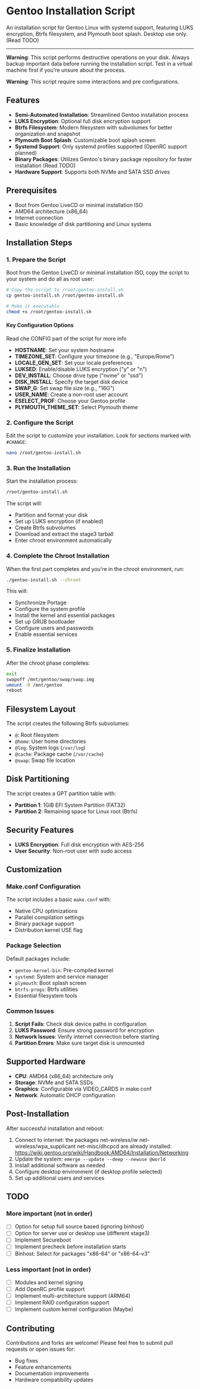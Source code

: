 # Gentoo Installation Script

An installation script for Gentoo Linux with systemd support, featuring LUKS encryption, Btrfs filesystem, and Plymouth boot splash.
Desktop use only. (Read TODO)

---

**Warning**: This script performs destructive operations on your disk. Always backup important data before running the installation script. Test in a virtual machine first if you're unsure about the process.

**Warning**: This script require some interactions and pre configurations.

## Features

- **Semi-Automated Installation**: Streamlined Gentoo installation process
- **LUKS Encryption**: Optional full disk encryption support
- **Btrfs Filesystem**: Modern filesystem with subvolumes for better organization and snapshot
- **Plymouth Boot Splash**: Customizable boot splash screen
- **Systemd Support**: Only systemd profiles supported (OpenRC support planned)
- **Binary Packages**: Utilizes Gentoo's binary package repository for faster installation (Read TODO)
- **Hardware Support**: Supports both NVMe and SATA SSD drives

## Prerequisites

- Boot from Gentoo LiveCD or minimal installation ISO
- AMD64 architecture (x86_64)
- Internet connection
- Basic knowledge of disk partitioning and Linux systems

## Installation Steps

### 1. Prepare the Script

Boot from the Gentoo LiveCD or minimal installation ISO, copy the script to your system and do all as root user:

```bash
# Copy the script to /root/gentoo-install.sh
cp gentoo-install.sh /root/gentoo-install.sh

# Make it executable
chmod +x /root/gentoo-install.sh
```

#### Key Configuration Options

Read che CONFIG part of the script for more info

- **HOSTNAME**: Set your system hostname
- **TIMEZONE_SET**: Configure your timezone (e.g., "Europe/Rome")
- **LOCALE_GEN_SET**: Set your locale preferences
- **LUKSED**: Enable/disable LUKS encryption ("y" or "n")
- **DEV_INSTALL**: Choose drive type ("nvme" or "ssd")
- **DISK_INSTALL**: Specify the target disk device
- **SWAP_G**: Set swap file size (e.g., "16G")
- **USER_NAME**: Create a non-root user account
- **ESELECT_PROF**: Choose your Gentoo profile
- **PLYMOUTH_THEME_SET**: Select Plymouth theme

### 2. Configure the Script

Edit the script to customize your installation. Look for sections marked with `#CHANGE`:

```bash
nano /root/gentoo-install.sh
```



### 3. Run the Installation

Start the installation process:

```bash
/root/gentoo-install.sh
```

The script will:
- Partition and format your disk
- Set up LUKS encryption (if enabled)
- Create Btrfs subvolumes
- Download and extract the stage3 tarball
- Enter chroot environment automatically

### 4. Complete the Chroot Installation

When the first part completes and you're in the chroot environment, run:

```bash
./gentoo-install.sh --chroot
```

This will:
- Synchronize Portage
- Configure the system profile
- Install the kernel and essential packages
- Set up GRUB bootloader
- Configure users and passwords
- Enable essential services

### 5. Finalize Installation

After the chroot phase completes:

```bash
exit
swapoff /mnt/gentoo/swap/swap.img
umount -R /mnt/gentoo
reboot
```

## Filesystem Layout

The script creates the following Btrfs subvolumes:

- `@`: Root filesystem
- `@home`: User home directories
- `@log`: System logs (`/var/log`)
- `@cache`: Package cache (`/var/cache`)
- `@swap`: Swap file location

## Disk Partitioning

The script creates a GPT partition table with:

- **Partition 1**: 1GiB EFI System Partition (FAT32)
- **Partition 2**: Remaining space for Linux root (Btrfs)

## Security Features

- **LUKS Encryption**: Full disk encryption with AES-256
- **User Security**: Non-root user with sudo access

## Customization

### Make.conf Configuration

The script includes a basic `make.conf` with:
- Native CPU optimizations
- Parallel compilation settings
- Binary package support
- Distribution kernel USE flag

### Package Selection

Default packages include:
- `gentoo-kernel-bin`: Pre-compiled kernel
- `systemd`: System and service manager
- `plymouth`: Boot splash screen
- `btrfs-progs`: Btrfs utilities
- Essential filesystem tools

### Common Issues

1. **Script Fails**: Check disk device paths in configuration
2. **LUKS Password**: Ensure strong password for encryption
3. **Network Issues**: Verify internet connection before starting
4. **Partition Errors**: Make sure target disk is unmounted

## Supported Hardware

- **CPU**: AMD64 (x86_64) architecture only
- **Storage**: NVMe and SATA SSDs
- **Graphics**: Configurable via VIDEO_CARDS in make.conf
- **Network**: Automatic DHCP configuration

## Post-Installation

After successful installation and reboot:

1. Connect to internet: the packages net-wireless/iw net-wireless/wpa_supplicant net-misc/dhcpcd are already installed: https://wiki.gentoo.org/wiki/Handbook:AMD64/Installation/Networking
2. Update the system: `emerge --update --deep --newuse @world`
3. Install additional software as needed
4. Configure desktop environment (if desktop profile selected)
5. Set up additional users and services

## TODO

### More important (not in order)

- [ ] Option for setup full source based (ignoring binhost)
- [ ] Option for server use or desktop use (different stage3)
- [ ] Implement Secureboot
- [ ] Implement precheck before installation starts
- [ ] Binhost: Select for packages "x86-64" or "x86-64-v3"

### Less important (not in order)

- [ ] Modules and kernel signing
- [ ] Add OpenRC profile support
- [ ] Implement multi-architecture support (ARM64)
- [ ] Implement RAID configuration support
- [ ] Implement custom kernel configuration (Maybe)

## Contributing

Contributions and forks are welcome! Please feel free to submit pull requests or open issues for:

- Bug fixes
- Feature enhancements
- Documentation improvements
- Hardware compatibility updates
